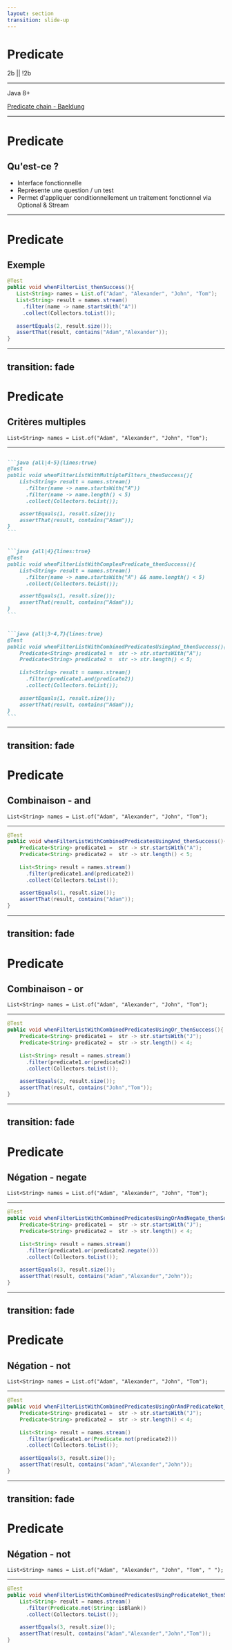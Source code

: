 ```yaml
---
layout: section
transition: slide-up
---
```


# Predicate

2b || !2b

<hr>

Java 8+

<!-- footer -->
[Predicate chain - Baeldung](https://www.baeldung.com/java-predicate-chain)

---

# Predicate

## Qu'est-ce ? 

- Interface fonctionnelle 
- Représente une question / un test
- Permet d'appliquer conditionnellement un traitement fonctionnel via Optional & Stream

---

# Predicate

## Exemple 

```java {all|5|all}{lines:true}
@Test
public void whenFilterList_thenSuccess(){
   List<String> names = List.of("Adam", "Alexander", "John", "Tom");
   List<String> result = names.stream()
     .filter(name -> name.startsWith("A"))
     .collect(Collectors.toList());
   
   assertEquals(2, result.size());
   assertThat(result, contains("Adam","Alexander"));
}
```

---
transition: fade
---

# Predicate

## Critères multiples    

```java{all}{lines:true}
List<String> names = List.of("Adam", "Alexander", "John", "Tom");
```

<hr/>

````md magic-move

```java {all|4-5}{lines:true}
@Test
public void whenFilterListWithMultipleFilters_thenSuccess(){
    List<String> result = names.stream()
      .filter(name -> name.startsWith("A"))
      .filter(name -> name.length() < 5)
      .collect(Collectors.toList());

    assertEquals(1, result.size());
    assertThat(result, contains("Adam"));
}
```


```java {all|4}{lines:true}
@Test
public void whenFilterListWithComplexPredicate_thenSuccess(){
    List<String> result = names.stream()
      .filter(name -> name.startsWith("A") && name.length() < 5)
      .collect(Collectors.toList());

    assertEquals(1, result.size());
    assertThat(result, contains("Adam"));
}
```


```java {all|3-4,7}{lines:true}
@Test
public void whenFilterListWithCombinedPredicatesUsingAnd_thenSuccess(){
    Predicate<String> predicate1 =  str -> str.startsWith("A");
    Predicate<String> predicate2 =  str -> str.length() < 5;
  
    List<String> result = names.stream()
      .filter(predicate1.and(predicate2))
      .collect(Collectors.toList());
        
    assertEquals(1, result.size());
    assertThat(result, contains("Adam"));
}
```


````

---
transition: fade
---

# Predicate

## Combinaison - and

```java{all}{lines:true}
List<String> names = List.of("Adam", "Alexander", "John", "Tom");
```

<hr/>


```java {7}{lines:true}
@Test
public void whenFilterListWithCombinedPredicatesUsingAnd_thenSuccess(){
    Predicate<String> predicate1 =  str -> str.startsWith("A");
    Predicate<String> predicate2 =  str -> str.length() < 5;
  
    List<String> result = names.stream()
      .filter(predicate1.and(predicate2))
      .collect(Collectors.toList());
        
    assertEquals(1, result.size());
    assertThat(result, contains("Adam"));
}
```

---
transition: fade
---


# Predicate

## Combinaison - or

```java{all}{lines:true}
List<String> names = List.of("Adam", "Alexander", "John", "Tom");
```

<hr/>


```java {7}{lines:true}
@Test
public void whenFilterListWithCombinedPredicatesUsingOr_thenSuccess(){
    Predicate<String> predicate1 =  str -> str.startsWith("J");
    Predicate<String> predicate2 =  str -> str.length() < 4;
    
    List<String> result = names.stream()
      .filter(predicate1.or(predicate2))
      .collect(Collectors.toList());
    
    assertEquals(2, result.size());
    assertThat(result, contains("John","Tom"));
}
```

---
transition: fade
---


# Predicate

## Négation - negate

```java{all}{lines:true}
List<String> names = List.of("Adam", "Alexander", "John", "Tom");
```

<hr/>


```java {7}{lines:true}
@Test
public void whenFilterListWithCombinedPredicatesUsingOrAndNegate_thenSuccess(){
    Predicate<String> predicate1 =  str -> str.startsWith("J");
    Predicate<String> predicate2 =  str -> str.length() < 4;
    
    List<String> result = names.stream()
      .filter(predicate1.or(predicate2.negate()))
      .collect(Collectors.toList());
    
    assertEquals(3, result.size());
    assertThat(result, contains("Adam","Alexander","John"));
}
```

---
transition: fade
---


# Predicate

## Négation - not

```java{all}{lines:true}
List<String> names = List.of("Adam", "Alexander", "John", "Tom");
```

<hr/>


```java {7}{lines:true}
@Test
public void whenFilterListWithCombinedPredicatesUsingOrAndPredicateNot_thenSuccess(){
    Predicate<String> predicate1 =  str -> str.startsWith("J");
    Predicate<String> predicate2 =  str -> str.length() < 4;
    
    List<String> result = names.stream()
      .filter(predicate1.or(Predicate.not(predicate2)))
      .collect(Collectors.toList());
    
    assertEquals(3, result.size());
    assertThat(result, contains("Adam","Alexander","John"));
}
```

---
transition: fade
---


# Predicate

## Négation - not

```java{all}{lines:true}
List<String> names = List.of("Adam", "Alexander", "John", "Tom", " ");
```

<hr/>


```java {4}{lines:true}
@Test
public void whenFilterListWithCombinedPredicatesUsingPredicateNot_thenSuccess(){
    List<String> result = names.stream()
      .filter(Predicate.not(String::isBlank))
      .collect(Collectors.toList());
    
    assertEquals(3, result.size());
    assertThat(result, contains("Adam","Alexander","John","Tom"));
}
```
